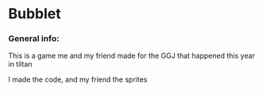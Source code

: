 # Bubblet

### General info:

This is a game me and my friend made for the GGJ that happened this year in tiltan

I made the code, and my friend the sprites
